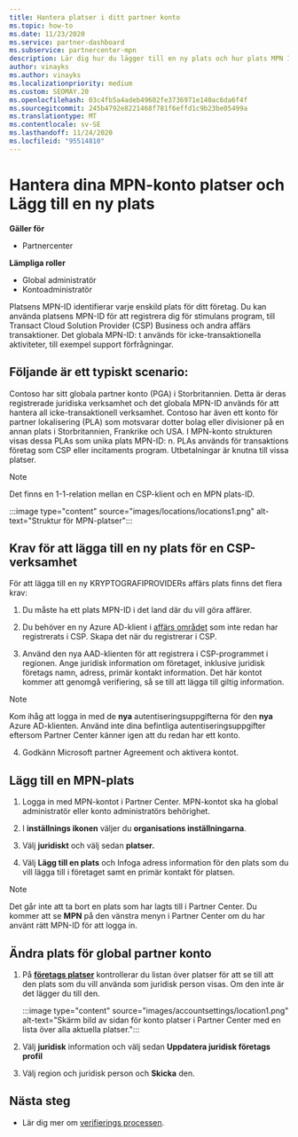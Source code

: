 ```yaml
---
title: Hantera platser i ditt partner konto
ms.topic: how-to
ms.date: 11/23/2020
ms.service: partner-dashboard
ms.subservice: partnercenter-mpn
description: Lär dig hur du lägger till en ny plats och hur plats MPN ID används i stimulans program, CSP-verksamhet, prenumerationer och andra transaktioner.
author: vinayks
ms.author: vinayks
ms.localizationpriority: medium
ms.custom: SEOMAY.20
ms.openlocfilehash: 03c4fb5a4adeb49602fe3736971e140ac6da6f4f
ms.sourcegitcommit: 245b4792e8221468f781f6effd1c9b23be05499a
ms.translationtype: MT
ms.contentlocale: sv-SE
ms.lasthandoff: 11/24/2020
ms.locfileid: "95514810"
---
```

# <a name="manage-your-mpn-account-locations-and-add-a-new-location"></a>Hantera dina MPN-konto platser och Lägg till en ny plats

**Gäller för**

- Partnercenter

**Lämpliga roller**

- Global administratör
- Kontoadministratör

Platsens MPN-ID identifierar varje enskild plats för ditt företag. Du kan använda platsens MPN-ID för att registrera dig för stimulans program, till Transact Cloud Solution Provider (CSP) Business och andra affärs transaktioner. Det globala MPN-ID: t används för icke-transaktionella aktiviteter, till exempel support förfrågningar.

## <a name="the-following-is-a-typical-scenario"></a>Följande är ett typiskt scenario:

Contoso har sitt globala partner konto (PGA) i Storbritannien. Detta är deras registrerade juridiska verksamhet och det globala MPN-ID används för att hantera all icke-transaktionell verksamhet. Contoso har även ett konto för partner lokalisering (PLA) som motsvarar dotter bolag eller divisioner på en annan plats i Storbritannien, Frankrike och USA. I MPN-konto strukturen visas dessa PLAs som unika plats MPN-ID: n. PLAs används för transaktions företag som CSP eller incitaments program. Utbetalningar är knutna till vissa platser. 

>[!NOTE]
>Det finns en 1-1-relation mellan en CSP-klient och en MPN plats-ID.

:::image type="content" source="images/locations/locations1.png" alt-text="Struktur för MPN-platser":::

## <a name="prerequisites-in-order-to-add-a-new-location-for-a-csp-business"></a>Krav för att lägga till en ny plats för en CSP-verksamhet

För att lägga till en ny KRYPTOGRAFIPROVIDERs affärs plats finns det flera krav:

1. Du måste ha ett plats MPN-ID i det land där du vill göra affärer.

1. Du behöver en ny Azure AD-klient i [affärs området](regional-authorization-overview.md) som inte redan har registrerats i CSP. Skapa det när du registrerar i CSP.
 
3. Använd den nya AAD-klienten för att registrera i CSP-programmet i regionen.
Ange juridisk information om företaget, inklusive juridisk företags namn, adress, primär kontakt information. Det här kontot kommer att genomgå verifiering, så se till att lägga till giltig information.

>[!NOTE] 
 >Kom ihåg att logga in med de **nya** autentiseringsuppgifterna för den **nya** Azure AD-klienten. Använd inte dina befintliga autentiseringsuppgifter eftersom Partner Center känner igen att du redan har ett konto.

4. Godkänn Microsoft partner Agreement och aktivera kontot.

## <a name="add-an-mpn-location"></a>Lägg till en MPN-plats

1. Logga in med MPN-kontot i Partner Center. MPN-kontot ska ha global administratör eller konto administratörs behörighet. 

1. I **inställnings ikonen** väljer du **organisations inställningarna**.

2. Välj **juridiskt** och välj sedan **platser.**

3. Välj **Lägg till en plats** och Infoga adress information för den plats som du vill lägga till i företaget samt en primär kontakt för platsen.

> [!NOTE]
> Det går inte att ta bort en plats som har lagts till i Partner Center. Du kommer att se **MPN** på den vänstra menyn i Partner Center om du har använt rätt MPN-ID för att logga in.

## <a name="change-global-partner-account-location"></a>Ändra plats för global partner konto

1. På **[företags platser](https://partner.microsoft.com/dashboard/account/v3/organization/legalinfo#mpn)** kontrollerar du listan över platser för att se till att den plats som du vill använda som juridisk person visas. Om den inte är det lägger du till den.

   :::image type="content" source="images/accountsettings/location1.png" alt-text="Skärm bild av sidan för konto platser i Partner Center med en lista över alla aktuella platser.":::

2. Välj **juridisk** information och välj sedan **Uppdatera juridisk företags profil**
  
3. Välj region och juridisk person och **Skicka** den.

  
## <a name="next-steps"></a>Nästa steg

- Lär dig mer om [verifierings processen](verification-responses.md).
